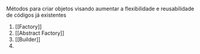 Métodos para criar objetos visando aumentar a flexibilidade e reusabilidade de códigos já existentes

1. [[Factory]]
2. [[Abstract Factory]]
3.  [[Builder]]
4. 